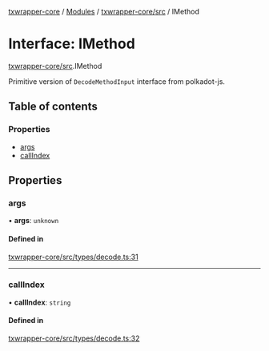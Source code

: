 [txwrapper-core](../README.md) / [Modules](../modules.md) / [txwrapper-core/src](../modules/txwrapper_core_src.md) / IMethod

# Interface: IMethod

[txwrapper-core/src](../modules/txwrapper_core_src.md).IMethod

Primitive version of `DecodeMethodInput` interface from polkadot-js.

## Table of contents

### Properties

- [args](txwrapper_core_src.IMethod.md#args)
- [callIndex](txwrapper_core_src.IMethod.md#callindex)

## Properties

### args

• **args**: `unknown`

#### Defined in

[txwrapper-core/src/types/decode.ts:31](https://github.com/paritytech/txwrapper-core/blob/54903b8/packages/txwrapper-core/src/types/decode.ts#L31)

___

### callIndex

• **callIndex**: `string`

#### Defined in

[txwrapper-core/src/types/decode.ts:32](https://github.com/paritytech/txwrapper-core/blob/54903b8/packages/txwrapper-core/src/types/decode.ts#L32)
